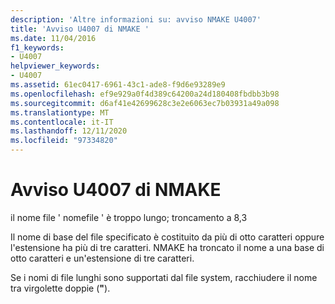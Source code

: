 ```yaml
---
description: 'Altre informazioni su: avviso NMAKE U4007'
title: 'Avviso U4007 di NMAKE '
ms.date: 11/04/2016
f1_keywords:
- U4007
helpviewer_keywords:
- U4007
ms.assetid: 61ec0417-6961-43c1-ade8-f9d6e93289e9
ms.openlocfilehash: ef9e929a0f4d389c64200a24d180408fbdbb3b98
ms.sourcegitcommit: d6af41e42699628c3e2e6063ec7b03931a49a098
ms.translationtype: MT
ms.contentlocale: it-IT
ms.lasthandoff: 12/11/2020
ms.locfileid: "97334820"
---
```

# <a name="nmake-warning-u4007"></a>Avviso U4007 di NMAKE 

il nome file ' nomefile ' è troppo lungo; troncamento a 8,3

Il nome di base del file specificato è costituito da più di otto caratteri oppure l'estensione ha più di tre caratteri. NMAKE ha troncato il nome a una base di otto caratteri e un'estensione di tre caratteri.

Se i nomi di file lunghi sono supportati dal file system, racchiudere il nome tra virgolette doppie (**"**).
